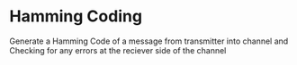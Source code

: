 # Hamming Coding
Generate a Hamming Code of a message from transmitter into channel and Checking for any errors at the reciever side of the channel
